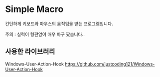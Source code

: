 

Simple Macro
=====================

간단하게 키보드와 마우스의 움직임을 받는 프로그램입니다.

주의 : 실력이 형편없어 매우 마구 짰습니다..


## 사용한 라이브러리 ##

Windows-User-Action-Hook
https://github.com/justcoding121/Windows-User-Action-Hook

